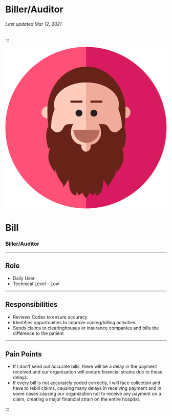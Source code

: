 # Biller/Auditor

###### Last updated Mar 12, 2021

:::

<div class="persona-header">

![Avatar Image](./assets/avatars/avatar17.svg)

<div>

# Bill

### Biller/Auditor

</div>

</div>

<article>

---

## Role

-   Daily User
-   Technical Level – Low


---

## Responsibilities

-   Reviews Codes to ensure accuracy
-   Identifies opportunities to improve coding/billing activities
-   Sends claims to clearinghouses or insurance companies and bills the difference to the patient


---

## Pain Points

-   If I don't send out accurate bills, there will be a delay in the payment received and our organization will endure financial strains due to these delays.
-   If every bill is not accurately coded correctly, I will face collection and have to rebill claims, causing many delays in receiving payment and in some cases causing our organization not to receive any payment on a claim, creating a major financial strain on the entire hospital.



</article>

:::
